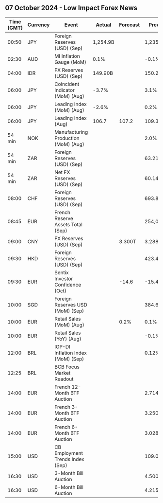## 07 October 2024 - Low Impact Forex News

| Time (GMT) | Currency | Event | Actual | Forecast | Previous |
|------|----------|-------|--------|----------|----------|
| 00:50 | JPY | Foreign Reserves (USD) (Sep) | 1,254.9B |  | 1,235.7B |
| 02:30 | AUD | MI Inflation Gauge (MoM) | 0.1% |  | -0.1% |
| 04:00 | IDR | FX Reserves (USD) (Sep) | 149.90B |  | 150.20B |
| 06:00 | JPY | Coincident Indicator (MoM) (Aug) | -3.7% |  | 3.1% |
| 06:00 | JPY | Leading Index (MoM) (Aug) | -2.6% |  | 0.2% |
| 06:00 | JPY | Leading Index (Aug) | 106.7 | 107.2 | 109.3 |
| 54 min | NOK | Manufacturing Production (MoM) (Aug) |  |  | 2.0% |
| 54 min | ZAR | Foreign Reserves (USD) (Sep) |  |  | 63.21B |
| 54 min | ZAR | Net FX Reserves (USD) (Sep) |  |  | 60.141B |
| 08:00 | CHF | Foreign Reserves (USD) (Sep) |  |  | 693.8B |
| 08:45 | EUR | French Reserve Assets Total (Sep) |  |  | 254,092.0M |
| 09:00 | CNY | FX Reserves (USD) (Sep) |  | 3.300T | 3.288T |
| 09:30 | HKD | Foreign Reserves (USD) (Sep) |  |  | 423.40B |
| 09:30 | EUR | Sentix Investor Confidence (Oct) |  | -14.6 | -15.4 |
| 10:00 | SGD | Foreign Reserves USD (MoM) (Sep) |  |  | 384.6B |
| 10:00 | EUR | Retail Sales (MoM) (Aug) |  | 0.2% | 0.1% |
| 10:00 | EUR | Retail Sales (YoY) (Aug) |  |  | -0.1% |
| 12:00 | BRL | IGP-DI Inflation Index (MoM) (Sep) |  |  | 0.12% |
| 12:25 | BRL | BCB Focus Market Readout |  |  |  |
| 14:00 | EUR | French 12-Month BTF Auction |  |  | 2.714% |
| 14:00 | EUR | French 3-Month BTF Auction |  |  | 3.250% |
| 14:00 | EUR | French 6-Month BTF Auction |  |  | 3.028% |
| 15:00 | USD | CB Employment Trends Index (Sep) |  |  | 109.04 |
| 16:30 | USD | 3-Month Bill Auction |  |  | 4.500% |
| 16:30 | USD | 6-Month Bill Auction |  |  | 4.215% |
